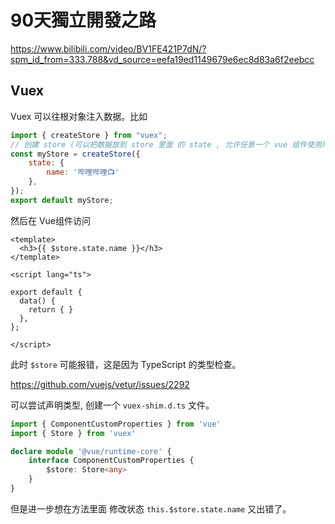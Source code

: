 # 90天獨立開發之路

https://www.bilibili.com/video/BV1FE421P7dN/?spm_id_from=333.788&vd_source=eefa19ed1149679e6ec8d83a6f2eebcc


## Vuex

Vuex 可以往根对象注入数据。比如 

```js
import { createStore } from "vuex"; 
// 创建 store (可以把数据放到 store 里面 的 state , 允许任意一个 vue 组件使用)。
const myStore = createStore({
    state: {
        name: '哔哩哔哩📺'
    }, 
});
export default myStore; 
```

然后在 Vue组件访问

```vue
<template>
  <h3>{{ $store.state.name }}</h3>
</template>

<script lang="ts">

export default {
  data() {
    return { }
  },
};

</script>
```

此时 `$store` 可能报错，这是因为 TypeScript 的类型检查。

https://github.com/vuejs/vetur/issues/2292

可以尝试声明类型, 创建一个 `vuex-shim.d.ts` 文件。

```ts
import { ComponentCustomProperties } from 'vue'
import { Store } from 'vuex'

declare module '@vue/runtime-core' {
	interface ComponentCustomProperties {
		$store: Store<any>
	}
}
```

但是进一步想在方法里面 修改状态 `this.$store.state.name` 又出错了。



